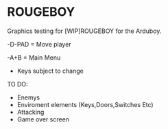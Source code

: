 # ROUGEBOY
Graphics testing for [WIP]ROUGEBOY for the Arduboy.

-D-PAD = Move player

-A+B = Main Menu

* Keys subject to change


TO DO:
* Enemys
* Enviroment elements (Keys,Doors,Switches Etc)
* Attacking
* Game over screen
